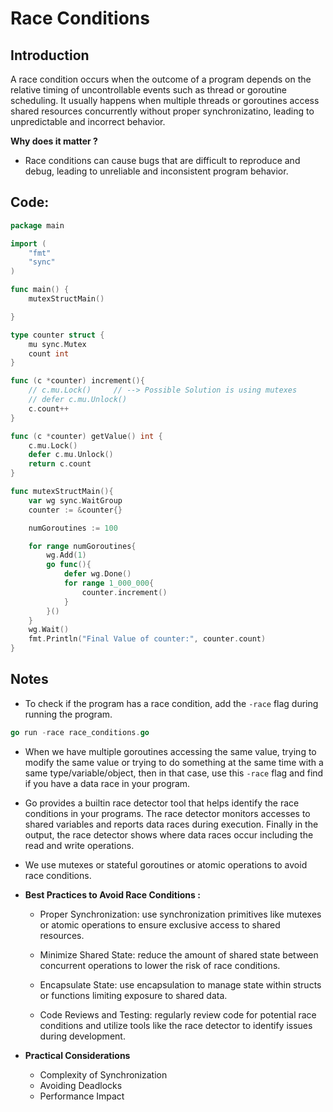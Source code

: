 # Race Conditions

## Introduction
A race condition occurs when the outcome of a program depends on the relative timing of uncontrollable events such as thread or goroutine scheduling. It usually happens when multiple threads or goroutines access shared resources concurrently without proper synchronizatino, leading to unpredictable and incorrect behavior.

**Why does it matter ?**
- Race conditions can cause bugs that are difficult to reproduce and debug, leading to unreliable and inconsistent program behavior.

## Code:

```go
package main

import (
	"fmt"
	"sync"
)

func main() {
	mutexStructMain()

}

type counter struct {
	mu sync.Mutex
	count int
}

func (c *counter) increment(){
	// c.mu.Lock()     // --> Possible Solution is using mutexes
	// defer c.mu.Unlock()
	c.count++
}

func (c *counter) getValue() int {
	c.mu.Lock()
	defer c.mu.Unlock()
	return c.count
}

func mutexStructMain(){
	var wg sync.WaitGroup
	counter := &counter{}

	numGoroutines := 100

	for range numGoroutines{
		wg.Add(1)
		go func(){
			defer wg.Done()
			for range 1_000_000{
				counter.increment()
			}
		}()
	}
	wg.Wait()
	fmt.Println("Final Value of counter:", counter.count)
}

```

## Notes

- To check if the program has a race condition, add the `-race` flag during running the program.
    
```go
go run -race race_conditions.go
```

- When we have multiple goroutines accessing the same value, trying to modify the same value or trying to do something at the same time with a same type/variable/object, then in that case, use this `-race` flag and find if you have a data race in your program.

- Go provides a builtin race detector tool that helps identify the race conditions in your programs. The race detector monitors accesses to shared variables and reports data races during execution. Finally in the output, the race detector shows where data races occur including the read and write operations.

- We use mutexes or stateful goroutines or atomic operations to avoid race conditions.

- **Best Practices to Avoid Race Conditions :**
    - Proper Synchronization: use synchronization primitives like mutexes or atomic operations to ensure exclusive access to shared resources.

    - Minimize Shared State: reduce the amount of shared state between concurrent operations to lower the risk of race conditions.

    - Encapsulate State: use encapsulation to manage state within structs or functions limiting exposure to shared data.

    - Code Reviews and Testing: regularly review code for potential race conditions and utilize tools like the race detector to identify issues during development.

- **Practical Considerations**
    - Complexity of Synchronization
    - Avoiding Deadlocks
    - Performance Impact

